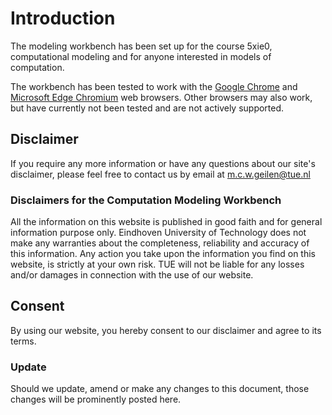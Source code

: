 # Introduction

The modeling workbench has been set up for the course 5xie0, computational modeling and for anyone interested in models of computation.

The workbench has been tested to work with the [Google Chrome](https://www.google.com/chrome/ "Google Chrome") and [Microsoft Edge Chromium](https://www.microsoft.com/edge/ "Microsoft Edge Chromium") web browsers. Other browsers may also work, but have currently not been tested and are not actively supported.

## Disclaimer

If you require any more information or have any questions about our site's disclaimer, please feel free to contact us by email at m.c.w.geilen@tue.nl

### Disclaimers for the Computation Modeling Workbench

All the information on this website is published in good faith and for general information purpose only. Eindhoven University of Technology does not make any warranties about the completeness, reliability and accuracy of this information. Any action you take upon the information you find on this website, is strictly at your own risk. TUE will not be liable for any losses and/or damages in connection with the use of our website.

## Consent

By using our website, you hereby consent to our disclaimer and agree to its terms.

### Update

Should we update, amend or make any changes to this document, those changes will be prominently posted here.
